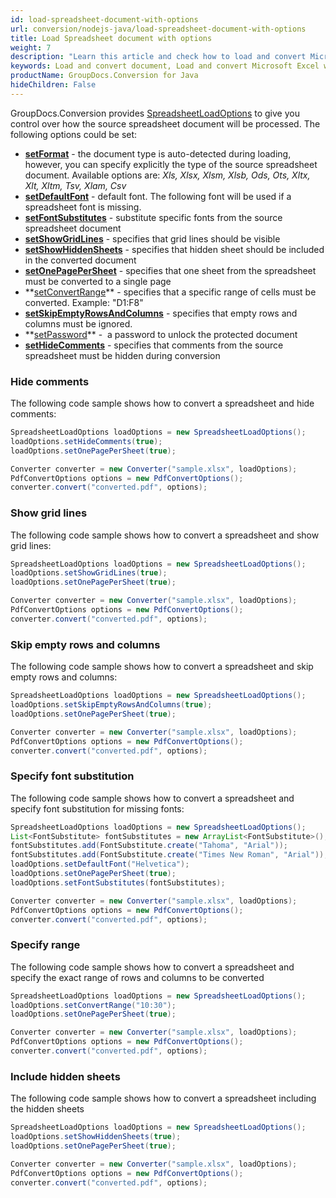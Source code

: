 ```yaml
---
id: load-spreadsheet-document-with-options
url: conversion/nodejs-java/load-spreadsheet-document-with-options
title: Load Spreadsheet document with options
weight: 7
description: "Learn this article and check how to load and convert Microsoft Excel and Open Document spreadsheets with advanced options using GroupDocs.Conversion for Java API."
keywords: Load and convert document, Load and convert Microsoft Excel workbook, Load and convert XLSX document, Load and convert XLS spreadsheet
productName: GroupDocs.Conversion for Java
hideChildren: False
---
```

GroupDocs.Conversion provides [SpreadsheetLoadOptions](https://reference.groupdocs.com/java/conversion/com.groupdocs.conversion.options.load/SpreadsheetLoadOptions) to give you control over how the source spreadsheet document will be processed. The following options could be set:

*   **[setFormat](https://reference.groupdocs.com/java/conversion/com.groupdocs.conversion.options.load/SpreadsheetLoadOptions#setFormat(com.groupdocs.conversion.filetypes.SpreadsheetFileType))** -  the document type is auto-detected during loading, however, you can specify explicitly the type of the source spreadsheet document. Available options are: *Xls, Xlsx, Xlsm, Xlsb, Ods, Ots, Xltx, Xlt, Xltm, Tsv, Xlam, Csv*
*   **[setDefaultFont](https://reference.groupdocs.com/java/conversion/com.groupdocs.conversion.options.load/SpreadsheetLoadOptions#setDefaultFont(java.lang.String))** -  default font. The following font will be used if a spreadsheet font is missing.      
*   **[setFontSubstitutes](https://reference.groupdocs.com/java/conversion/com.groupdocs.conversion.options.load/SpreadsheetLoadOptions#setFontSubstitutes(java.util.List))** -  substitute specific fonts from the source spreadsheet document
*   **[setShowGridLines](https://reference.groupdocs.com/java/conversion/com.groupdocs.conversion.options.load/SpreadsheetLoadOptions#setShowGridLines(boolean))** - specifies that grid lines should be visible      
*   **[setShowHiddenSheets](https://reference.groupdocs.com/java/conversion/com.groupdocs.conversion.options.load/SpreadsheetLoadOptions#setShowHiddenSheets(boolean))** - specifies that hidden sheet should be included in the converted document      
*   **[setOnePagePerSheet](https://reference.groupdocs.com/java/conversion/com.groupdocs.conversion.options.load/SpreadsheetLoadOptions#setOnePagePerSheet(boolean))** - specifies that one sheet from the spreadsheet must be converted to a single page     
*   **[setConvertRange](https://reference.groupdocs.com/java/conversion/com.groupdocs.conversion.options.load/SpreadsheetLoadOptions#setConvertRange(java.lang.String))** - specifies that a specific range of cells must be converted. Example: "D1:F8"
*   **[setSkipEmptyRowsAndColumns](https://reference.groupdocs.com/java/conversion/com.groupdocs.conversion.options.load/SpreadsheetLoadOptions#setSkipEmptyRowsAndColumns(boolean))** - specifies that empty rows and columns must be ignored.
*   **[setPassword](https://reference.groupdocs.com/java/conversion/com.groupdocs.conversion.options.load/SpreadsheetLoadOptions#setPassword(java.lang.String))** -  a password to unlock the protected document
*   **[setHideComments](https://reference.groupdocs.com/java/conversion/com.groupdocs.conversion.options.load/SpreadsheetLoadOptions#setHideComments(boolean))** - specifies that comments from the source spreadsheet must be hidden during conversion

### Hide comments

The following code sample shows how to convert a spreadsheet and hide comments:

```java
SpreadsheetLoadOptions loadOptions = new SpreadsheetLoadOptions();
loadOptions.setHideComments(true);
loadOptions.setOnePagePerSheet(true);

Converter converter = new Converter("sample.xlsx", loadOptions);
PdfConvertOptions options = new PdfConvertOptions();
converter.convert("converted.pdf", options);
```

### Show grid lines

The following code sample shows how to convert a spreadsheet and show grid lines:

```java
SpreadsheetLoadOptions loadOptions = new SpreadsheetLoadOptions();
loadOptions.setShowGridLines(true);
loadOptions.setOnePagePerSheet(true);

Converter converter = new Converter("sample.xlsx", loadOptions);
PdfConvertOptions options = new PdfConvertOptions();
converter.convert("converted.pdf", options);
```

### Skip empty rows and columns

The following code sample shows how to convert a spreadsheet and skip empty rows and columns:

```java
SpreadsheetLoadOptions loadOptions = new SpreadsheetLoadOptions();
loadOptions.setSkipEmptyRowsAndColumns(true);
loadOptions.setOnePagePerSheet(true);

Converter converter = new Converter("sample.xlsx", loadOptions);
PdfConvertOptions options = new PdfConvertOptions();
converter.convert("converted.pdf", options);
```

### Specify font substitution

The following code sample shows how to convert a spreadsheet and specify font substitution for missing fonts:

```java
SpreadsheetLoadOptions loadOptions = new SpreadsheetLoadOptions();
List<FontSubstitute> fontSubstitutes = new ArrayList<FontSubstitute>();
fontSubstitutes.add(FontSubstitute.create("Tahoma", "Arial"));
fontSubstitutes.add(FontSubstitute.create("Times New Roman", "Arial"));
loadOptions.setDefaultFont("Helvetica");
loadOptions.setOnePagePerSheet(true);
loadOptions.setFontSubstitutes(fontSubstitutes);

Converter converter = new Converter("sample.xlsx", loadOptions);
PdfConvertOptions options = new PdfConvertOptions();
converter.convert("converted.pdf", options);
```

### Specify range

The following code sample shows how to convert a spreadsheet and specify the exact range of rows and columns to be converted

```java
SpreadsheetLoadOptions loadOptions = new SpreadsheetLoadOptions();
loadOptions.setConvertRange("10:30");
loadOptions.setOnePagePerSheet(true);

Converter converter = new Converter("sample.xlsx", loadOptions);
PdfConvertOptions options = new PdfConvertOptions();
converter.convert("converted.pdf", options);
```

### Include hidden sheets

The following code sample shows how to convert a spreadsheet including the hidden sheets

```java
SpreadsheetLoadOptions loadOptions = new SpreadsheetLoadOptions();
loadOptions.setShowHiddenSheets(true);
loadOptions.setOnePagePerSheet(true);

Converter converter = new Converter("sample.xlsx", loadOptions);
PdfConvertOptions options = new PdfConvertOptions();
converter.convert("converted.pdf", options);
```

